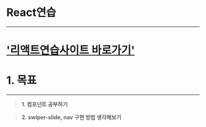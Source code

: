 # React연습
---

# ['리액트연습사이트 바로가기'](https://kim-hyosun.github.io/ReactPracticePart1/)

# 1. 목표

---

> **1. 컴포넌트 공부하기**

> **2. swiper-slide, nav 구현 방법 생각해보기**

<br />
<br />
<br />

